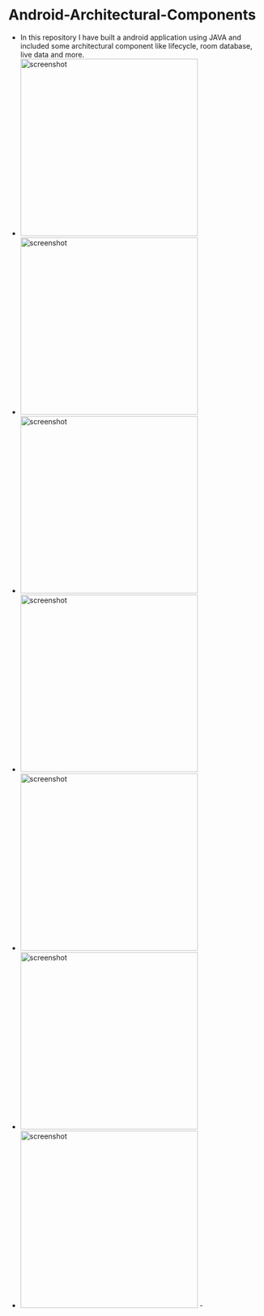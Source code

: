 # Android-Architectural-Components
 - In this repository I have built a android application using JAVA and included some architectural component like lifecycle, room database, live data and more.
 - <img src="screenshots/1.png" width="350" alt="screenshot">
 - <img src="screenshots/2.png" width="350" alt="screenshot">
 - <img src="screenshots/3.png" width="350" alt="screenshot">
 - <img src="screenshots/4.png" width="350" alt="screenshot">
 - <img src="screenshots/5.png" width="350" alt="screenshot">
 - <img src="screenshots/6.png" width="350" alt="screenshot">
 - <img src="screenshots/7.png" width="350" alt="screenshot"> - 
